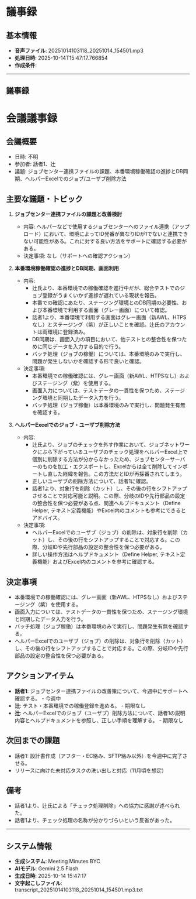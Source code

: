 # 議事録

## 基本情報

- **音声ファイル**: 20251014103118_20251014_154501.mp3
- **処理日時**: 2025-10-14T15:47:17.766854
- **作成条件**: 

---

## 議事録

# 会議議事録

## 会議概要
- 日時: 不明
- 参加者: 話者1、辻
- 議題: ジョブセンター連携ファイルの課題、本番環境稼働確認の進捗とDB同期、ヘルパーExcelでのジョブ/ユーザブ削除方法

## 主要な議題・トピック
1.  **ジョブセンター連携ファイルの課題と改善検討**
    - 内容: ヘルパーなどで使用するジョブセンターへのファイル連携（アップロード）において、環境によってID発番が異なりIDが1でないと連携できない可能性がある。これに対する良い方法をサポートに確認する必要がある。
    - 決定事項: なし（サポートへの確認アクション）

2.  **本番環境稼働確認の進捗とDB同期、画面利用**
    - 内容:
        - 辻氏より、本番環境での稼働確認を進行中だが、総合テストでのジョブ登録がうまくいかず進捗が遅れている現状を報告。
        - 本番での確認にあたり、ステージング環境とのDB同期の必要性、および本番環境で利用する画面（グレー画面）について確認。
        - 話者1より、本番環境で利用する画面はグレー画面（新AWL、HTPSなし）とステージング（紫）が正しいことを確認。辻氏のアカウントは両環境に登録済み。
        - DB同期は、画面入力の項目において、他テストとの整合性を保つために同じデータを入力する目的で行う。
        - バッチ処理（ジョブの稼働）については、本番環境のみで実行し、問題が発生しないかを確認する形で良いと確認。
    - 決定事項:
        - 本番環境での稼働確認には、グレー画面（新AWL、HTPSなし）およびステージング（紫）を使用する。
        - 画面入力については、テストデータの一貫性を保つため、ステージング環境と同期したデータ入力を行う。
        - バッチ処理（ジョブ稼働）は本番環境のみで実行し、問題発生有無を確認する。

3.  **ヘルパーExcelでのジョブ・ユーザブ削除方法**
    - 内容:
        - 辻氏より、ジョブのチェックを外す作業において、ジョブネットワークにぶら下がっているユーザブのチェック処理をヘルパーExcel上で個別に削除する方法が分からなかったため、ジョブセンターサーバーのものを加工・エクスポートし、Excelからは全て削除してインポートし直した経緯を報告。この方法だとIDが再採番されてしまう。
        - 正しいユーザブの削除方法について、話者1に確認。
        - 話者1より、対象行を削除（カット）し、その後の行をシフトアップさせることで対応可能と説明。この際、分岐のIDや先行部品の設定の整合性を保つ必要がある点、関連ヘルプドキュメント（Define Helper, テキスト定義機能）やExcel内のコメントも参考にできるとアドバイス。
    - 決定事項:
        - ヘルパーExcelでのユーザブ（ジョブ）の削除は、対象行を削除（カット）し、その後の行をシフトアップすることで対応する。この際、分岐IDや先行部品の設定の整合性を保つ必要がある。
        - 詳しい操作方法はヘルプドキュメント（Define Helper, テキスト定義機能）およびExcel内のコメントを参考に確認する。

## 決定事項
- 本番環境での稼働確認には、グレー画面（新AWL、HTPSなし）およびステージング（紫）を使用する。
- 画面入力については、テストデータの一貫性を保つため、ステージング環境と同期したデータ入力を行う。
- バッチ処理（ジョブ稼働）は本番環境のみで実行し、問題発生有無を確認する。
- ヘルパーExcelでのユーザブ（ジョブ）の削除は、対象行を削除（カット）し、その後の行をシフトアップすることで対応する。この際、分岐IDや先行部品の設定の整合性を保つ必要がある。

## アクションアイテム
- **話者1**: ジョブセンター連携ファイルの改善策について、今週中にサポートへ確認する。 - 今週中
- **辻**: テスト・本番環境での稼働登録を進める。 - 期限なし
- **辻**: ヘルパーExcelでのジョブ（ユーザブ）削除方法について、話者1の説明内容とヘルプドキュメントを参照し、正しい手順を理解する。 - 期限なし

## 次回までの課題
- 話者1: 設計書作成（アフター・EC絡み、SFTP絡み以外）を今週中に完了させる。
- リリースに向けた未対応タスクの洗い出しと対応（11月頃を想定）

## 備考
- 話者1より、辻氏による「チェック処理削除」への協力に感謝が述べられた。
- 話者1より、チェック処理の名称が分かりづらいという反省があった。

---

## システム情報

- **生成システム**: Meeting Minutes BYC
- **AIモデル**: Gemini 2.5 Flash
- **生成日時**: 2025-10-14 15:47:17
- **文字起こしファイル**: transcript_20251014103118_20251014_154501.mp3.txt

